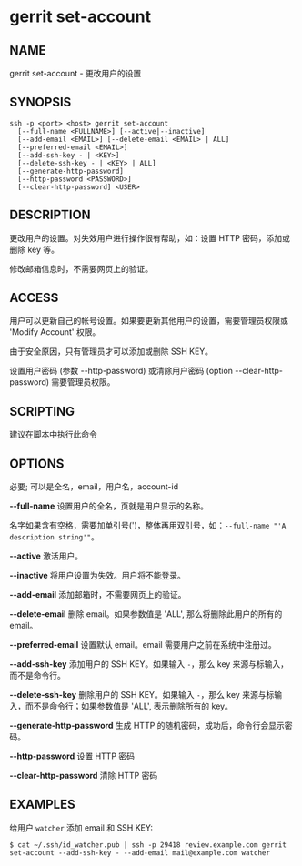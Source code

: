 # gerrit set-account

## NAME
gerrit set-account - 更改用户的设置

## SYNOPSIS
```
ssh -p <port> <host> gerrit set-account
  [--full-name <FULLNAME>] [--active|--inactive]
  [--add-email <EMAIL>] [--delete-email <EMAIL> | ALL]
  [--preferred-email <EMAIL>]
  [--add-ssh-key - | <KEY>]
  [--delete-ssh-key - | <KEY> | ALL]
  [--generate-http-password]
  [--http-password <PASSWORD>]
  [--clear-http-password] <USER>
```

## DESCRIPTION
更改用户的设置。对失效用户进行操作很有帮助，如：设置 HTTP 密码，添加或删除 key 等。

修改邮箱信息时，不需要网页上的验证。

## ACCESS
用户可以更新自己的帐号设置。如果要更新其他用户的设置，需要管理员权限或 'Modify Account' 权限。

由于安全原因，只有管理员才可以添加或删除 SSH KEY。

设置用户密码 (参数 --http-password) 或清除用户密码 (option --clear-http-password) 需要管理员权限。

## SCRIPTING
建议在脚本中执行此命令

## OPTIONS
**<USER>**
    必要; 可以是全名，email，用户名，account-id 

**--full-name**
    设置用户的全名，页就是用户显示的名称。

 名字如果含有空格，需要加单引号(')，整体再用双引号，如：`--full-name "'A description string'"`。

**--active**
    激活用户。

**--inactive**
    将用户设置为失效。用户将不能登录。

**--add-email**
    添加邮箱时，不需要网页上的验证。

**--delete-email**
    删除 email。如果参数值是 'ALL', 那么将删除此用户的所有的 email。

**--preferred-email**
    设置默认 email。email 需要用户之前在系统中注册过。

**--add-ssh-key**
    添加用户的 SSH KEY。如果输入 `-`，那么 key 来源与标输入，而不是命令行。

**--delete-ssh-key**
    删除用户的 SSH KEY。如果输入 `-`，那么 key 来源与标输入，而不是命令行；如果参数值是 'ALL', 表示删除所有的 key。

**--generate-http-password**
    生成 HTTP 的随机密码，成功后，命令行会显示密码。

**--http-password**
    设置 HTTP 密码

**--clear-http-password**
    清除 HTTP 密码

## EXAMPLES
给用户 `watcher` 添加 email 和 SSH KEY:

```
$ cat ~/.ssh/id_watcher.pub | ssh -p 29418 review.example.com gerrit set-account --add-ssh-key - --add-email mail@example.com watcher
```

